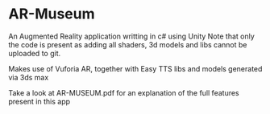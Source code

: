 # AR-Museum

An Augmented Reality application writting in c# using Unity
Note that only the code is present as adding all shaders, 3d models and libs cannot be uploaded to git.

Makes use of Vuforia AR, together with Easy TTS libs and models generated via 3ds max

Take a look at AR-MUSEUM.pdf for an explanation of the full features present in this app
